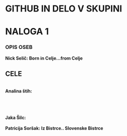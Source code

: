 # GITHUB IN DELO V SKUPINI


<h1>NALOGA 1</h1>
<h3>OPIS OSEB</h3>
<b>Nick Selič:</b>
<b>Born in Celje...from Celje</b>
<br>
<h2> CELE </h2>
<br>
<b>Analina štih:</b>
<br>
<br>
<br>
<br>
<br>
<b>Jaka Šilc:</b>
<br>
<br>
<b>Patricija Soršak: Iz Bistrce.. Slovenske Bistrce </b>
